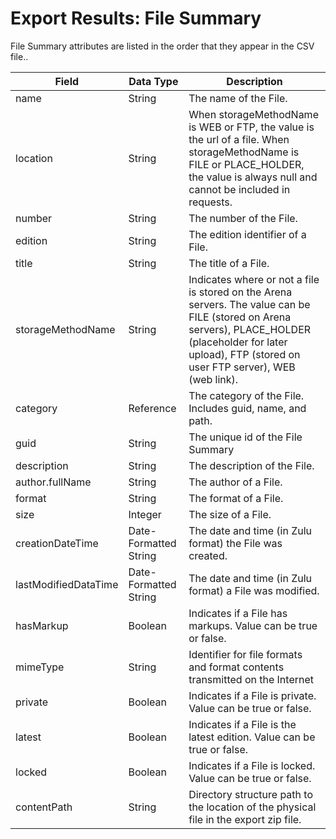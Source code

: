 # Export Results: File Summary 
File Summary attributes are listed in the order that they appear in the CSV file..


| Field<br> | Data Type<br> | Description<br> |
|  --- |  --- |  --- | 
| name<br> | String<br> | The name of the File.<br> |
| location<br> | String<br> | When storageMethodName is WEB or FTP, the value is the url of a file. When storageMethodName is FILE or PLACE_HOLDER, the value is always null and cannot be included in requests.<br> |
| number<br> | String<br> | The number of the File.<br> |
| edition<br> | String<br> | The edition identifier of a File.<br> |
| title<br> | String<br> | The title of a File.<br> |
| storageMethodName<br> | String<br> | Indicates where or not a file is stored on the Arena servers. The value can be FILE \(stored on Arena servers\), PLACE_HOLDER \(placeholder for later upload\), FTP \(stored on user FTP server\), WEB \(web link\).<br> |
| category<br> | Reference<br> | The category of the File. Includes guid, name, and path.<br> |
| guid<br> | String<br> | The unique id of the File Summary<br> |
| description<br> | String<br> | The description of the File.<br> |
| author.fullName<br> | String<br> | The author of a File.<br> |
| format<br> | String<br> | The format of a File.<br> |
| size<br> | Integer<br> | The size of a File.<br> |
| creationDateTime<br> | Date-Formatted String<br> | The date and time \(in Zulu format\) the File was created.<br> |
| lastModifiedDataTime<br> | Date-Formatted String<br> | The date and time \(in Zulu format\) a File was modified.<br> |
| hasMarkup<br> | Boolean<br> | Indicates if a File has markups. Value can be true or false.<br> |
| mimeType<br> | String<br> | Identifier for file formats and format contents transmitted on the Internet<br> |
| private<br> | Boolean<br> | Indicates if a File is private. Value can be true or false.<br> |
| latest<br> | Boolean<br> | Indicates if a File is the latest edition. Value can be true or false.<br> |
| locked<br> | Boolean<br> | Indicates if a File is locked. Value can be true or false.<br> |
| contentPath<br> | String<br> | Directory structure path to the location of the physical file in the export zip file.<br> |


